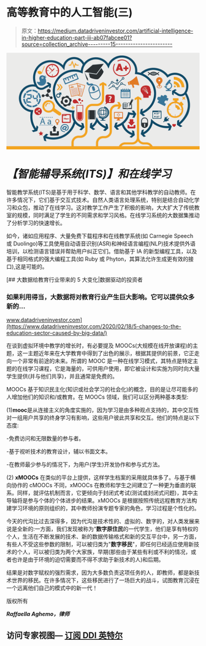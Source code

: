 # 高等教育中的人工智能(三)

> 原文：<https://medium.datadriveninvestor.com/artificial-intelligence-in-higher-education-part-iii-ab07fabcee01?source=collection_archive---------15----------------------->

![](img/81b0f03ece8647b3a439a86a616d720b.png)

# ***【智能辅导系统(ITS)】和在线学习***

智能教学系统(ITS)是基于用于科学、数学、语言和其他学科教学的自动教师。在许多情况下，它们基于交互式技术。自然人类语言处理系统，特别是结合自动化学习和众包，推动了在线学习。这对教学工作产生了积极的影响，大大扩大了传统教室的规模，同时满足了学生的不同需求和学习风格。在线学习系统的大数据集推动了分析学习的快速增长。

如今，诸如应用程序、大量免费下载程序和在线教学系统(如 Carnegie Speech 或 Duolingo)等工具使用自动语音识别(ASR)和神经语言编程(NLP)技术提供外语培训，以检测语言错误并帮助用户纠正它们。借助基于 IA 的新型编程工具，以及基于相同格式的强大编程工具(如 Ruby 或 Phyton，其算法允许生成更有效的接口),这是可能的。

[](https://www.datadriveninvestor.com/2020/02/18/5-changes-to-the-education-sector-caused-by-big-data/) [## 大数据给教育行业带来的 5 大变化|数据驱动的投资者

### 如果利用得当，大数据将对教育行业产生巨大影响。它可以提供众多新的…

www.datadriveninvestor.com](https://www.datadriveninvestor.com/2020/02/18/5-changes-to-the-education-sector-caused-by-big-data/) 

在谈到虚拟环境中教学的增长时，有必要提及 MOOCs(大规模在线开放课程)的主题，这一主题近年来在大学教育中得到了出色的展示，根据其提供的前景，它正走向一个非常有前途的未来。所谓的 MOOC 是一种在线学习模式，其特点是特定主题的在线学习课程，它是海量的，可供用户使用，即它被设计和实施为同时向大量学生提供(并与他们共享)，并且通常是免费的。

MOOCs 基于知识民主化(知识或社会学习的社会化)的概念，目的是让尽可能多的人增加他们的知识和/或教育。在 MOOCs 领域，我们可以区分两种基本类型:

(1)**mooc**是从连接主义的角度实施的，因为学习是由多种观点支持的，其中交互性对一组用户共享的终身学习有影响，这些用户彼此共享和交互。他们的特点是以下态度:

-免费访问和无限数量的参与者。

-基于视听技术的教育设计，辅以书面文本。

-在教师最少参与的情况下，为用户(学生)开发协作和参与式方法。

(2) **xMOOCs** 在类似的平台上提供，这样学生档案的采用就具体多了。与基于横向协作的 cMOOCs 不同，xMOOCs 在教师和学生之间建立了一种更为垂直的联系。同样，就评估机制而言，它更倾向于封闭式考试(测试或封闭式问题)，其中主导轴将是参与个体的个体进步的结果。xMOOCs 是根据按照传统远程教育方法构建学习环境的原则组织的，其中教师扮演专题专家的角色，学习过程是个性化的。

今天的代沟比过去深得多，因为代沟是技术性的、虚拟的、数字的，对人类发展来说是全新的:一方面，我们发现被称为“**数字原住民**的一代学生，他们是享有特权的个人，生活在不断发展的技术、新的数据传输格式和新的交互平台中，另一方面， 有些人不受这些参数的限制，可以被归类为"**数字移民**"，即任何已经适应使用新技术的个人，可以被归类为两个大家族，早期(那些由于某些有利或不利的情况，或者也许是由于环境的迫切需要而不得不求助于新技术的人)和后期。

结果是对数字赋权的强烈需求，因为大多数负责这项任务的人，即教师，都是新技术世界的移民。在许多情况下，这些移民进行了一场巨大的战斗，试图教育沉浸在一个远离他们自己的模式中的新一代！

版权所有

***Raffaella Aghemo，律师***

## 访问专家视图— [订阅 DDI 英特尔](https://datadriveninvestor.com/ddi-intel)